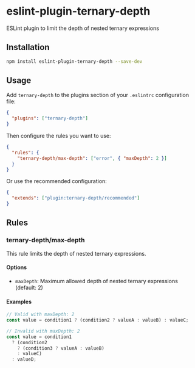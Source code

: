 # eslint-plugin-ternary-depth

ESLint plugin to limit the depth of nested ternary expressions

## Installation

```bash
npm install eslint-plugin-ternary-depth --save-dev
```

## Usage

Add `ternary-depth` to the plugins section of your `.eslintrc` configuration file:

```json
{
  "plugins": ["ternary-depth"]
}
```

Then configure the rules you want to use:

```json
{
  "rules": {
    "ternary-depth/max-depth": ["error", { "maxDepth": 2 }]
  }
}
```

Or use the recommended configuration:

```json
{
  "extends": ["plugin:ternary-depth/recommended"]
}
```

## Rules

### ternary-depth/max-depth

This rule limits the depth of nested ternary expressions.

#### Options

* `maxDepth`: Maximum allowed depth of nested ternary expressions (default: 2)

#### Examples

```js
// Valid with maxDepth: 2
const value = condition1 ? (condition2 ? valueA : valueB) : valueC;

// Invalid with maxDepth: 2
const value = condition1 
  ? (condition2 
    ? (condition3 ? valueA : valueB) 
    : valueC) 
  : valueD;
```

